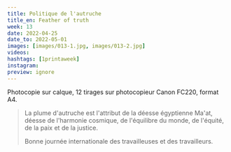 ```yaml
---
title: Politique de l'autruche 
title_en: Feather of truth
week: 13
date: 2022-04-25
date_to: 2022-05-01
images: [images/013-1.jpg, images/013-2.jpg]
videos: 
hashtags: [1printaweek]
instagram: 
preview: ignore
---
```


Photocopie sur calque, 12 tirages sur photocopieur Canon FC220, format A4.

> La plume d'autruche est l'attribut de la déesse égyptienne Ma'at, déesse de l'harmonie cosmique, de l'équilibre du monde, de l'équité, de la paix et de la justice. 
>
> Bonne journée internationale des travailleuses et des travailleurs.
>
> 


